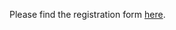 Please find the registration form [here](https://admin-sphinx.universite-paris-saclay.fr/v4/s/1yxwkn).
